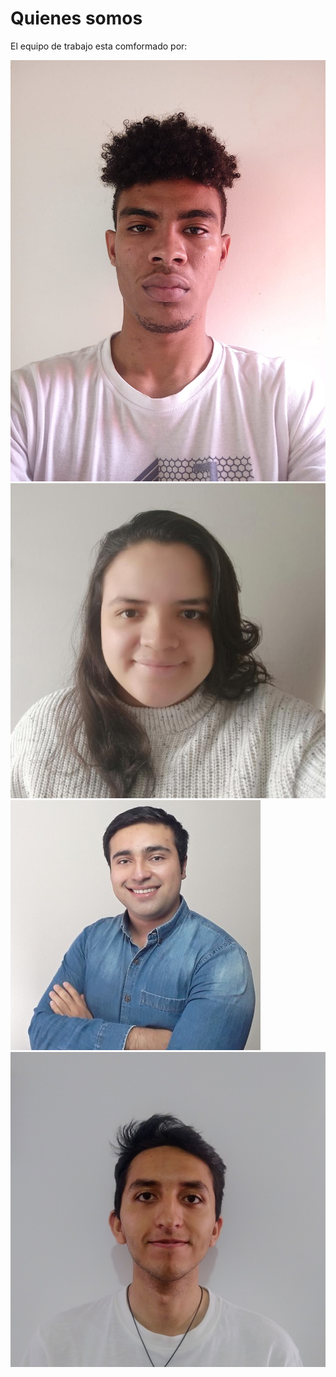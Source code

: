 # Quienes somos
El equipo de trabajo esta comformado por:



![Andres](./resources/Andres.jpeg)
![Valentina](./resources/Valentina%20Hernandez.jpg)
![Sebastian](./resources/Sebastian.jpeg)
![Julian](./resources/Julian%20Luna.jpg)